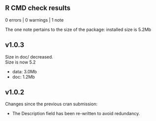 ## R CMD check results

0 errors | 0 warnings | 1 note

The one note pertains to the size of the package: installed size is  5.2Mb

## v1.0.3
Size in doc/ decreased.           
Size is now 5.2            
  - data:   3.0Mb     
  - doc:    1.2Mb

## v1.0.2  
Changes since the previous cran submission:    
- The Description field has been re-written to avoid redundancy.  


